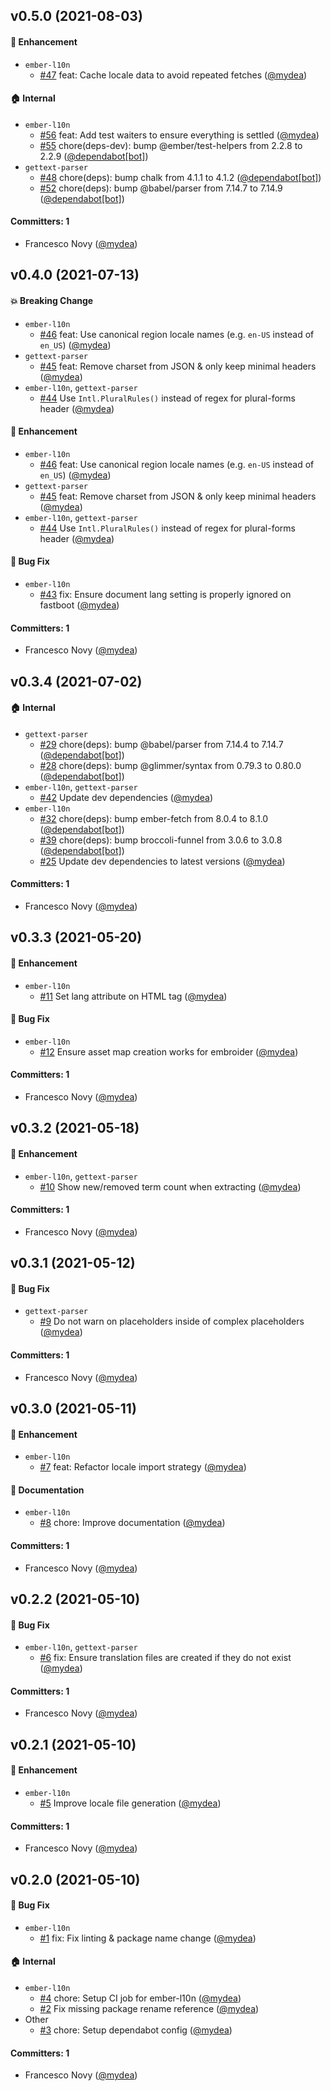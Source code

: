 
## v0.5.0 (2021-08-03)

#### :rocket: Enhancement
* `ember-l10n`
  * [#47](https://github.com/fabscale/ember-gettext/pull/47) feat: Cache locale data to avoid repeated fetches ([@mydea](https://github.com/mydea))

#### :house: Internal
* `ember-l10n`
  * [#56](https://github.com/fabscale/ember-gettext/pull/56) feat: Add test waiters to ensure everything is settled ([@mydea](https://github.com/mydea))
  * [#55](https://github.com/fabscale/ember-gettext/pull/55) chore(deps-dev): bump @ember/test-helpers from 2.2.8 to 2.2.9 ([@dependabot[bot]](https://github.com/apps/dependabot))
* `gettext-parser`
  * [#48](https://github.com/fabscale/ember-gettext/pull/48) chore(deps): bump chalk from 4.1.1 to 4.1.2 ([@dependabot[bot]](https://github.com/apps/dependabot))
  * [#52](https://github.com/fabscale/ember-gettext/pull/52) chore(deps): bump @babel/parser from 7.14.7 to 7.14.9 ([@dependabot[bot]](https://github.com/apps/dependabot))

#### Committers: 1
- Francesco Novy ([@mydea](https://github.com/mydea))

## v0.4.0 (2021-07-13)

#### :boom: Breaking Change
* `ember-l10n`
  * [#46](https://github.com/fabscale/ember-gettext/pull/46) feat: Use canonical region locale names (e.g. `en-US` instead of `en_US`) ([@mydea](https://github.com/mydea))
* `gettext-parser`
  * [#45](https://github.com/fabscale/ember-gettext/pull/45) feat: Remove charset from JSON & only keep minimal headers ([@mydea](https://github.com/mydea))
* `ember-l10n`, `gettext-parser`
  * [#44](https://github.com/fabscale/ember-gettext/pull/44) Use `Intl.PluralRules()` instead of regex for plural-forms header ([@mydea](https://github.com/mydea))

#### :rocket: Enhancement
* `ember-l10n`
  * [#46](https://github.com/fabscale/ember-gettext/pull/46) feat: Use canonical region locale names (e.g. `en-US` instead of `en_US`) ([@mydea](https://github.com/mydea))
* `gettext-parser`
  * [#45](https://github.com/fabscale/ember-gettext/pull/45) feat: Remove charset from JSON & only keep minimal headers ([@mydea](https://github.com/mydea))
* `ember-l10n`, `gettext-parser`
  * [#44](https://github.com/fabscale/ember-gettext/pull/44) Use `Intl.PluralRules()` instead of regex for plural-forms header ([@mydea](https://github.com/mydea))

#### :bug: Bug Fix
* `ember-l10n`
  * [#43](https://github.com/fabscale/ember-gettext/pull/43) fix: Ensure document lang setting is properly ignored on fastboot ([@mydea](https://github.com/mydea))

#### Committers: 1
- Francesco Novy ([@mydea](https://github.com/mydea))

## v0.3.4 (2021-07-02)

#### :house: Internal
* `gettext-parser`
  * [#29](https://github.com/fabscale/ember-gettext/pull/29) chore(deps): bump @babel/parser from 7.14.4 to 7.14.7 ([@dependabot[bot]](https://github.com/apps/dependabot))
  * [#28](https://github.com/fabscale/ember-gettext/pull/28) chore(deps): bump @glimmer/syntax from 0.79.3 to 0.80.0 ([@dependabot[bot]](https://github.com/apps/dependabot))
* `ember-l10n`, `gettext-parser`
  * [#42](https://github.com/fabscale/ember-gettext/pull/42) Update dev dependencies ([@mydea](https://github.com/mydea))
* `ember-l10n`
  * [#32](https://github.com/fabscale/ember-gettext/pull/32) chore(deps): bump ember-fetch from 8.0.4 to 8.1.0 ([@dependabot[bot]](https://github.com/apps/dependabot))
  * [#39](https://github.com/fabscale/ember-gettext/pull/39) chore(deps): bump broccoli-funnel from 3.0.6 to 3.0.8 ([@dependabot[bot]](https://github.com/apps/dependabot))
  * [#25](https://github.com/fabscale/ember-gettext/pull/25) Update dev dependencies to latest versions ([@mydea](https://github.com/mydea))

#### Committers: 1
- Francesco Novy ([@mydea](https://github.com/mydea))

## v0.3.3 (2021-05-20)

#### :rocket: Enhancement
* `ember-l10n`
  * [#11](https://github.com/fabscale/ember-gettext/pull/11) Set lang attribute on HTML tag ([@mydea](https://github.com/mydea))

#### :bug: Bug Fix
* `ember-l10n`
  * [#12](https://github.com/fabscale/ember-gettext/pull/12) Ensure asset map creation works for embroider ([@mydea](https://github.com/mydea))

#### Committers: 1
- Francesco Novy ([@mydea](https://github.com/mydea))

## v0.3.2 (2021-05-18)

#### :rocket: Enhancement
* `ember-l10n`, `gettext-parser`
  * [#10](https://github.com/fabscale/ember-gettext/pull/10) Show new/removed term count when extracting ([@mydea](https://github.com/mydea))

#### Committers: 1
- Francesco Novy ([@mydea](https://github.com/mydea))

## v0.3.1 (2021-05-12)

#### :bug: Bug Fix
* `gettext-parser`
  * [#9](https://github.com/fabscale/ember-gettext/pull/9) Do not warn on placeholders inside of complex placeholders ([@mydea](https://github.com/mydea))

#### Committers: 1
- Francesco Novy ([@mydea](https://github.com/mydea))

## v0.3.0 (2021-05-11)

#### :rocket: Enhancement
* `ember-l10n`
  * [#7](https://github.com/fabscale/ember-gettext/pull/7) feat: Refactor locale import strategy ([@mydea](https://github.com/mydea))

#### :memo: Documentation
* `ember-l10n`
  * [#8](https://github.com/fabscale/ember-gettext/pull/8) chore: Improve documentation ([@mydea](https://github.com/mydea))

#### Committers: 1
- Francesco Novy ([@mydea](https://github.com/mydea))

## v0.2.2 (2021-05-10)

#### :bug: Bug Fix
* `ember-l10n`, `gettext-parser`
  * [#6](https://github.com/fabscale/ember-gettext/pull/6) fix: Ensure translation files are created if they do not exist ([@mydea](https://github.com/mydea))

#### Committers: 1
- Francesco Novy ([@mydea](https://github.com/mydea))

## v0.2.1 (2021-05-10)

#### :rocket: Enhancement
* `ember-l10n`
  * [#5](https://github.com/fabscale/ember-gettext/pull/5) Improve locale file generation ([@mydea](https://github.com/mydea))

#### Committers: 1
- Francesco Novy ([@mydea](https://github.com/mydea))

## v0.2.0 (2021-05-10)

#### :bug: Bug Fix
* `ember-l10n`
  * [#1](https://github.com/fabscale/ember-gettext/pull/1) fix: Fix linting & package name change ([@mydea](https://github.com/mydea))

#### :house: Internal
* `ember-l10n`
  * [#4](https://github.com/fabscale/ember-gettext/pull/4) chore: Setup CI job for ember-l10n ([@mydea](https://github.com/mydea))
  * [#2](https://github.com/fabscale/ember-gettext/pull/2) Fix missing package rename reference ([@mydea](https://github.com/mydea))
* Other
  * [#3](https://github.com/fabscale/ember-gettext/pull/3) chore: Setup dependabot config ([@mydea](https://github.com/mydea))

#### Committers: 1
- Francesco Novy ([@mydea](https://github.com/mydea))

